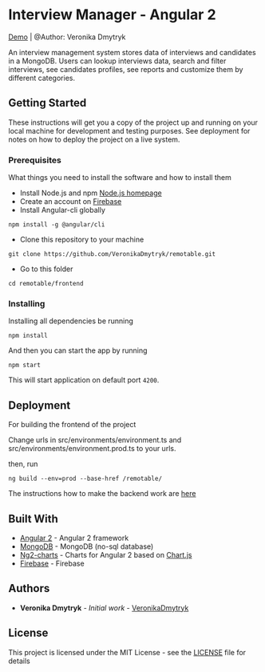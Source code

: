 
# Interview Manager - Angular 2

[Demo](http://veronikadmytryk.net/projects/remotable/) | @Author: Veronika Dmytryk 

An interview management system stores data of interviews and candidates in a MongoDB. Users can lookup interviews data, search and filter interviews, see candidates profiles, see reports and customize them by different categories.


## Getting Started

These instructions will get you a copy of the project up and running on your local machine for development and testing purposes. See deployment for notes on how to deploy the project on a live system.

### Prerequisites

What things you need to install the software and how to install them

* Install Node.js and npm [Node.js homepage](https://nodejs.org/en/)
* Create an account on [Firebase](https://firebase.google.com/)
* Install Angular-cli globally
```
npm install -g @angular/cli
```
 * Clone this repository to your machine
```
git clone https://github.com/VeronikaDmytryk/remotable.git
```
* Go to this folder
```
cd remotable/frontend
```

### Installing

Installing all dependencies be running

```
npm install
```

And then you can start the app by running
```
npm start
```
This will start application on default port `4200`.

## Deployment

For building the frontend of the project

Change urls in src/environments/environment.ts and src/environments/environment.prod.ts to your urls.

then, run
```
ng build --env=prod --base-href /remotable/
```

The instructions how to make the backend work are [here](https://github.com/VeronikaDmytryk/remotable/blob/master/backend/Readme.md)

## Built With

* [Angular 2](https://angular.io/) - Angular 2 framework
* [MongoDB](https://www.mongodb.com/) - MongoDB (no-sql database)
* [Ng2-charts](https://www.npmjs.com/package/ng2-charts) - Charts for Angular 2 based on [Chart.js](http://www.chartjs.org/)
* [Firebase](https://firebase.google.com/) - Firebase

## Authors

* **Veronika Dmytryk** - *Initial work* - [VeronikaDmytryk](https://github.com/VeronikaDmytryk)

## License

This project is licensed under the MIT License - see the [LICENSE](LICENSE) file for details